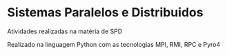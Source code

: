 # Sistemas Paralelos e Distribuidos
 Atividades realizadas na matéria de SPD 

 Realizado na linguagem Python com as tecnologias MPI, RMI, RPC e Pyro4
